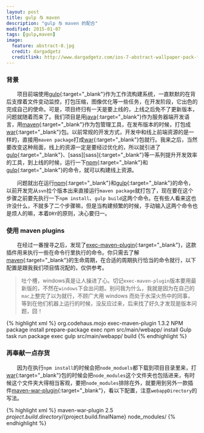 ```yaml
---
layout: post
title: gulp 与 maven
description: "gulp 与 maven 的配合"
modified: 2015-01-07
tags: [gulp,maven]
image:
  feature: abstract-8.jpg
  credit: dargadgetz
  creditlink: http://www.dargadgetz.com/ios-7-abstract-wallpaper-pack-for-iphone-5-and-ipod-touch-retina/
---
```


### 背景

&emsp;&emsp;项目前端使用[gulp][gulp]{:target="_blank"}作为工作流构建系统，一直默默的在背后支撑着文件变动监控，打包压缩，图像优化等一些任务，在开发阶段，它出色的完成自己的使命。可是，项目终归有一天是要上线的，上线之后免不了更新版本，问题就随着而来了。我们项目是用[java][java]{:target="_blank"}作为服务器端开发语言，用[maven][maven]{:target="_blank"}作为包管理工具，在发布版本的时候，打包成[war][war]{:target="_blank"}包。以前常规的开发方式，开发中和线上前端资源的是一样的，直接用`maven package`打成[war][war]{:target="_blank"}包就行。我来之后，当然要改变这种局面，线上的资源一定是要经过优化的，所以就引进了[gulp][gulp]{:target="_blank"}、[sass][sass]{:target="_blank"}等一系列提升开发效率的工具，到上线的时候，运行一下[npm][npm]{:target="_blank"}和[gulp][gulp]{:target="_blank"}的命令，就可以构建线上资源。

&emsp;&emsp;问题就出在运行[npm][npm]{:target="_blank"}和[gulp][gulp]{:target="_blank"}的命令，以前开发完从`svn`拉个版本出来直接运行`maven package`就打包了，现在要在这个步骤之前要先执行一下`npm install`、`gulp build`这两个命令。在有些人看来这也许没什么，不就多了二个步骤嘛，但是当构建频繁的时候，手动输入这两个命令也是烦人的嘛，本着`DRY`的原则，决心要归一。

### 使用 maven plugins

&emsp;&emsp;在经过一番搜寻之后，发现了[exec-maven-plugin][exec-maven-plugin]{:target="_blank"}，这款插件用来执行一些在命令行里执行的命令。你只需去了解[maven][maven]{:target="_blank"}的生命周期，在合适的周期执行恰当的命令就行，以下配置是跟我我们项目情况配的，仅供参考。

> 吐个槽，windows真是让人操进了心。切记`exec-maven-plugin`版本要用最新版的，不然在`windows`下会出问题。别问我为什么，我就是因为在自己的`mac`上整完了以为就行，不顾广大用 windows 而处于水深火热中的同事，等到在他们机器上运行的时候，没反应过来，后来找了好久才发现是版本问题，囧！ 

{% highlight xml %}
<plugin>
<groupId>org.codehaus.mojo</groupId>
<artifactId>exec-maven-plugin</artifactId>
<version>1.3.2</version>
<executions>
  <execution>
    <id>NPM package install</id>
    <phase>prepare-package</phase>
    <goals>
      <goal>exec</goal>
    </goals>
    <configuration>
      <executable>npm</executable>
      <workingDirectory>src/main/webapp/</workingDirectory>
      <arguments>
        <argument>
          install
        </argument>
      </arguments>
    </configuration>
  </execution>
  <execution>
    <id>Gulp task run</id>
    <phase>package</phase>
    <goals>
      <goal>exec</goal>
    </goals>
    <configuration>
      <executable>gulp</executable>
      <workingDirectory>src/main/webapp/</workingDirectory>
      <arguments>
        <argument>
          build
        </argument>
      </arguments>
    </configuration>
  </execution>
</executions>
</plugin>
{% endhighlight %}

### 再奉献一点存货

&emsp;&emsp;因为在执行`npm install`的时候会把`node_moduels`都下载到项目目录里来，打[war][war]{:target="_blank"}包的时候会把`node_modules`这个文件夹也包括进来，有时候这个文件夹大得相当客观，要把`node_modules`排除在外，就要用到另外一款插件[maven-war-plugin][maven-war-plugin]{:target="_blank"}，看以下配置，注意`webappDirectory`的写法。

{% highlight xml %}
<plugin>
<artifactId>maven-war-plugin</artifactId>
<version>2.5</version>
<configuration>
  <webappDirectory>${project.build.directory}/${project.build.finalName}</webappDirectory>
  <warSourceExcludes>node_modules/</warSourceExcludes>
</configuration>
</plugin>
{% endhighlight %}

[gulp]: http://gulpjs.com "gulp"
[npm]: http://npmjs.com "npm"
[maven]: http://maven.apache.org "maven"
[java]: http://www.java.com "java"
[war]: http://en.wikipedia.org/wiki/War "war"
[exec-maven-plugin]: http://mojo.codehaus.org/exec-maven-plugin "exec-maven-plugin"
[maven-war-plugin]: http://maven.apache.org/plugins/maven-war-plugin "maven-war-plugin"
